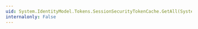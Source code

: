 ```yaml
---
uid: System.IdentityModel.Tokens.SessionSecurityTokenCache.GetAll(System.String,System.Xml.UniqueId)
internalonly: False
---
```

